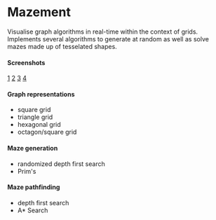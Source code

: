 Mazement
==========

Visualise graph algorithms in real-time within the context of grids. Implements several algorithms to generate at random as well as solve mazes made up of tesselated shapes.

#### Screenshots

[1](https://www.dropbox.com/s/b7f3jtnis1h6zct/Screenshot%20at%202013-12-24%2022%3A36%3A39.png)
[2](https://www.dropbox.com/s/0tlcnkejwbln6md/Screenshot%20at%202013-12-23%2023%3A48%3A01.png)
[3](https://www.dropbox.com/s/mhsip5okqwyvy1i/Screenshot%20at%202013-12-24%2022%3A43%3A41.png)
[4](https://www.dropbox.com/s/s97ga7bal36jhpa/Screenshot%20at%202014-01-20%2018%3A38%3A59.png)

#### Graph representations

* square grid
* triangle grid
* hexagonal grid
* octagon/square grid

#### Maze generation

* randomized depth first search
* Prim's

#### Maze pathfinding

* depth first search
* A* Search
